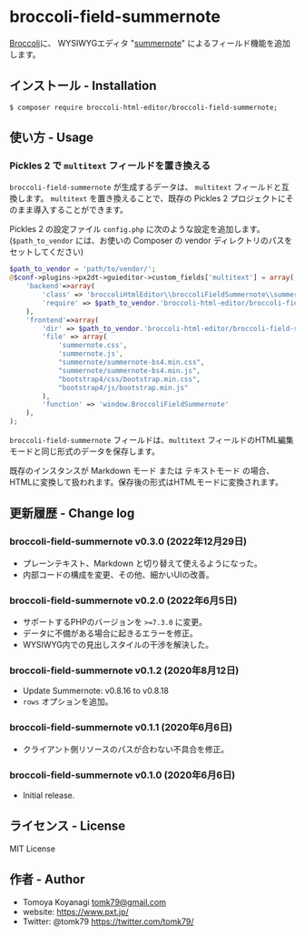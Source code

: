 # broccoli-field-summernote

[Broccoli](https://github.com/broccoli-html-editor/broccoli-html-editor)に、 WYSIWYGエディタ "[summernote](https://summernote.org/)" によるフィールド機能を追加します。


## インストール - Installation

```
$ composer require broccoli-html-editor/broccoli-field-summernote;
```

## 使い方 - Usage

### Pickles 2 で `multitext` フィールドを置き換える


`broccoli-field-summernote` が生成するデータは、 `multitext` フィールドと互換します。
`multitext` を置き換えることで、既存の Pickles 2 プロジェクトにそのまま導入することができます。

Pickles 2 の設定ファイル `config.php` に次のような設定を追加します。
(`$path_to_vendor` には、お使いの Composer の vendor ディレクトリのパスをセットしてください)

```php
$path_to_vendor = 'path/to/vendor/';
@$conf->plugins->px2dt->guieditor->custom_fields['multitext'] = array(
    'backend'=>array(
        'class' => 'broccoliHtmlEditor\\broccoliFieldSummernote\\summernote',
        'require' => $path_to_vendor.'broccoli-html-editor/broccoli-field-summernote/node/summernote.js',
    ),
    'frontend'=>array(
        'dir' => $path_to_vendor.'broccoli-html-editor/broccoli-field-summernote/fields/',
        'file' => array(
            'summernote.css',
            'summernote.js',
            "summernote/summernote-bs4.min.css",
            "summernote/summernote-bs4.min.js",
            "bootstrap4/css/bootstrap.min.css",
            "bootstrap4/js/bootstrap.min.js"
        ),
        'function' => 'window.BroccoliFieldSummernote'
    ),
);
```

`broccoli-field-summernote` フィールドは、`multitext` フィールドのHTML編集モードと同じ形式のデータを保存します。

既存のインスタンスが Markdown モード または テキストモード の場合、 HTMLに変換して扱われます。保存後の形式はHTMLモードに変換されます。



## 更新履歴 - Change log

### broccoli-field-summernote v0.3.0 (2022年12月29日)

- プレーンテキスト、Markdown と切り替えて使えるようになった。
- 内部コードの構成を変更、その他、細かいUIの改善。

### broccoli-field-summernote v0.2.0 (2022年6月5日)

- サポートするPHPのバージョンを `>=7.3.0` に変更。
- データに不備がある場合に起きるエラーを修正。
- WYSIWYG内での見出しスタイルの干渉を解決した。

### broccoli-field-summernote v0.1.2 (2020年8月12日)

- Update Summernote: v0.8.16 to v0.8.18
- `rows` オプションを追加。

### broccoli-field-summernote v0.1.1 (2020年6月6日)

- クライアント側リソースのパスが合わない不具合を修正。

### broccoli-field-summernote v0.1.0 (2020年6月6日)

- Initial release.


## ライセンス - License

MIT License


## 作者 - Author

- Tomoya Koyanagi <tomk79@gmail.com>
- website: <https://www.pxt.jp/>
- Twitter: @tomk79 <https://twitter.com/tomk79/>
